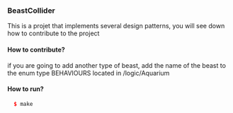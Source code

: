 ### BeastCollider

This is a projet that implements several design patterns, you will see down how to contribute to the project

#### How to contribute?

if you are going to add another type of beast, add the name of the beast to the enum type BEHAVIOURS located
in /logic/Aquarium


#### How to run?
```c++
  $ make
```
